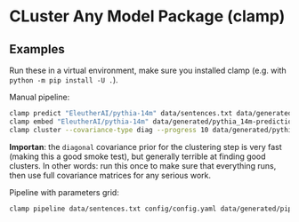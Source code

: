CLuster Any Model Package (clamp)
=========================

## Examples

Run these in a virtual environment, make sure you installed clamp (e.g. with `python -m pip install
-U .`).

Manual pipeline:

```bash
clamp predict "EleutherAI/pythia-14m" data/sentences.txt data/generated/pythia_14m-predictions.tsv
clamp embed "EleutherAI/pythia-14m" data/generated/pythia_14m-predictions.tsv data/generated/pythia_14m_last_layer-embeddings.parquet
clamp cluster --covariance-type diag --progress 10 data/generated/pythia_14m_last_layer-embeddings.parquet data/generated/pythia_14m_last_layer-clusters.tsv
```

**Importan**: the `diagonal` covariance prior for the clustering step is very fast (making this a
good smoke test), but generally terrible at finding good clusters. In other words: run this once to
make sure that everything runs, then use full covariance matrices for any serious work.

Pipeline with parameters grid:

```bash
clamp pipeline data/sentences.txt config/config.yaml data/generated/pipeline/
```